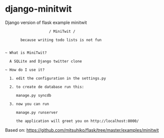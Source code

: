 django-minitwit
===============

Django version of flask example minitwit

                        / MiniTwit /

           because writing todo lists is not fun


    ~ What is MiniTwit?

      A SQLite and Django twitter clone

    ~ How do I use it?

      1. edit the configuration in the settings.py

      2. to create de database run this:
      
         manage.py syncdb        

      3. now you can run 
      
         manage.py runserver
         
         the application will greet you on http://localhost:8000/


Based on: https://github.com/mitsuhiko/flask/tree/master/examples/minitwit
